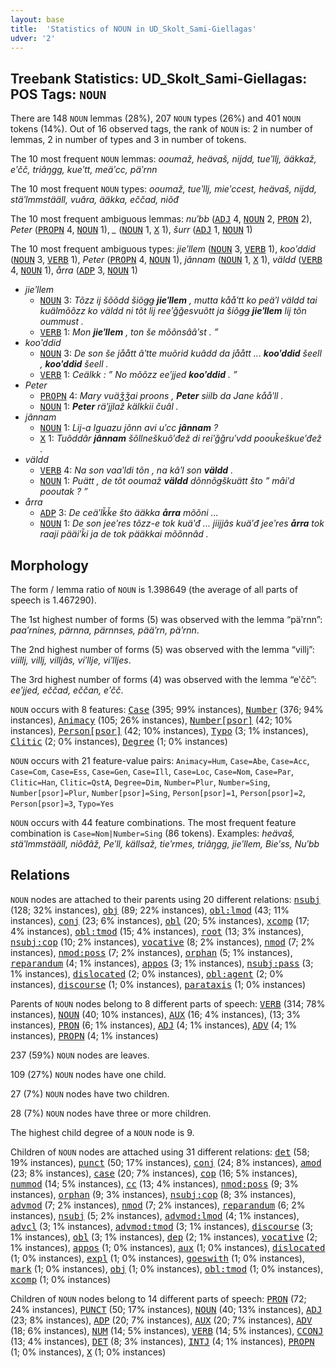 ```yaml
---
layout: base
title:  'Statistics of NOUN in UD_Skolt_Sami-Giellagas'
udver: '2'
---
```


## Treebank Statistics: UD_Skolt_Sami-Giellagas: POS Tags: `NOUN`

There are 148 `NOUN` lemmas (28%), 207 `NOUN` types (26%) and 401 `NOUN` tokens (14%).
Out of 16 observed tags, the rank of `NOUN` is: 2 in number of lemmas, 2 in number of types and 3 in number of tokens.

The 10 most frequent `NOUN` lemmas: <em>ooumaž, heävaš, nijdd, tueʹllj, ääkkaž, eʹčč, triâŋgg, kueʹtt, meäʹcc, päʹrnn</em>

The 10 most frequent `NOUN` types:  <em>ooumaž, tueʹllj, mieʹccest, heävaš, nijdd, stäʹlmmstääll, vuâra, ääkka, eččad, niõđ</em>

The 10 most frequent ambiguous lemmas: <em>nuʹbb</em> (<tt><a href="sms_giellagas-pos-ADJ.html">ADJ</a></tt> 4, <tt><a href="sms_giellagas-pos-NOUN.html">NOUN</a></tt> 2, <tt><a href="sms_giellagas-pos-PRON.html">PRON</a></tt> 2), <em>Peter</em> (<tt><a href="sms_giellagas-pos-PROPN.html">PROPN</a></tt> 4, <tt><a href="sms_giellagas-pos-NOUN.html">NOUN</a></tt> 1), <em>_</em> (<tt><a href="sms_giellagas-pos-NOUN.html">NOUN</a></tt> 1, <tt><a href="sms_giellagas-pos-X.html">X</a></tt> 1), <em>šurr</em> (<tt><a href="sms_giellagas-pos-ADJ.html">ADJ</a></tt> 1, <tt><a href="sms_giellagas-pos-NOUN.html">NOUN</a></tt> 1)

The 10 most frequent ambiguous types:  <em>jieʹllem</em> (<tt><a href="sms_giellagas-pos-NOUN.html">NOUN</a></tt> 3, <tt><a href="sms_giellagas-pos-VERB.html">VERB</a></tt> 1), <em>kooʹddid</em> (<tt><a href="sms_giellagas-pos-NOUN.html">NOUN</a></tt> 3, <tt><a href="sms_giellagas-pos-VERB.html">VERB</a></tt> 1), <em>Peter</em> (<tt><a href="sms_giellagas-pos-PROPN.html">PROPN</a></tt> 4, <tt><a href="sms_giellagas-pos-NOUN.html">NOUN</a></tt> 1), <em>jânnam</em> (<tt><a href="sms_giellagas-pos-NOUN.html">NOUN</a></tt> 1, <tt><a href="sms_giellagas-pos-X.html">X</a></tt> 1), <em>väldd</em> (<tt><a href="sms_giellagas-pos-VERB.html">VERB</a></tt> 4, <tt><a href="sms_giellagas-pos-NOUN.html">NOUN</a></tt> 1), <em>årra</em> (<tt><a href="sms_giellagas-pos-ADP.html">ADP</a></tt> 3, <tt><a href="sms_giellagas-pos-NOUN.html">NOUN</a></tt> 1)


* <em>jieʹllem</em>
  * <tt><a href="sms_giellagas-pos-NOUN.html">NOUN</a></tt> 3: <em>Tõzz ij šõõdd šiõǥǥ <b>jieʹllem</b> , mutta kååʹtt ko peäʹl väldd tai kuälmõõzz ko väldd ni tõt lij reeʹǧǧesvuõtt ja šiõǥǥ <b>jieʹllem</b> lij tõn oummust .</em>
  * <tt><a href="sms_giellagas-pos-VERB.html">VERB</a></tt> 1: <em>Mon <b>jieʹllem</b> , ton še mõõnsââʹst . ”</em>
* <em>kooʹddid</em>
  * <tt><a href="sms_giellagas-pos-NOUN.html">NOUN</a></tt> 3: <em>De son še jåått âʹtte muõrid kuâdd da jåått ... <b>kooʹddid</b> šeell , <b>kooʹddid</b> šeell .</em>
  * <tt><a href="sms_giellagas-pos-VERB.html">VERB</a></tt> 1: <em>Ceälkk : ” No mõõzz eeʹjjed <b>kooʹddid</b> . ”</em>
* <em>Peter</em>
  * <tt><a href="sms_giellagas-pos-PROPN.html">PROPN</a></tt> 4: <em>Mary vuäǯǯai proons , <b>Peter</b> siilb da Jane kååʹll .</em>
  * <tt><a href="sms_giellagas-pos-NOUN.html">NOUN</a></tt> 1: <em><b>Peter</b> räʹjjlaž kälkkii čuâl .</em>
* <em>jânnam</em>
  * <tt><a href="sms_giellagas-pos-NOUN.html">NOUN</a></tt> 1: <em>Lij-a Iguazu jõnn avi uʹcc <b>jânnam</b> ?</em>
  * <tt><a href="sms_giellagas-pos-X.html">X</a></tt> 1: <em>Tuõddâr <b>jânnam</b> šõllneškuõʹđež di reiʹǧǧruʹvdd poouǩeškueʹđež .</em>
* <em>väldd</em>
  * <tt><a href="sms_giellagas-pos-VERB.html">VERB</a></tt> 4: <em>Na son vaaʹldi tõn , na kâʹl son <b>väldd</b> .</em>
  * <tt><a href="sms_giellagas-pos-NOUN.html">NOUN</a></tt> 1: <em>Puätt , de tõt ooumaž <b>väldd</b> dõnnõǥškuätt što ” mâiʹd pooutak ? ”</em>
* <em>årra</em>
  * <tt><a href="sms_giellagas-pos-ADP.html">ADP</a></tt> 3: <em>De ceäʹlǩǩe što ääkka <b>årra</b> mõõni ...</em>
  * <tt><a href="sms_giellagas-pos-NOUN.html">NOUN</a></tt> 1: <em>De son jeeʹres tõzz-e tok kuäʹđ ... jiijjâs kuäʹđ jeeʹres <b>årra</b> tok raaji pääiʹǩi ja de tok pääkkai mõõnnâd .</em>

## Morphology

The form / lemma ratio of `NOUN` is 1.398649 (the average of all parts of speech is 1.467290).

The 1st highest number of forms (5) was observed with the lemma “päʹrnn”: <em>paaʹrnines, pärnna, pärnnses, pääʹrn, päʹrnn</em>.

The 2nd highest number of forms (5) was observed with the lemma “villj”: <em>viillj, villj, villjâs, viʹllje, viʹlljes</em>.

The 3rd highest number of forms (4) was observed with the lemma “eʹčč”: <em>eeʹjjed, eččad, eččan, eʹčč</em>.

`NOUN` occurs with 8 features: <tt><a href="sms_giellagas-feat-Case.html">Case</a></tt> (395; 99% instances), <tt><a href="sms_giellagas-feat-Number.html">Number</a></tt> (376; 94% instances), <tt><a href="sms_giellagas-feat-Animacy.html">Animacy</a></tt> (105; 26% instances), <tt><a href="sms_giellagas-feat-Number-psor.html">Number[psor]</a></tt> (42; 10% instances), <tt><a href="sms_giellagas-feat-Person-psor.html">Person[psor]</a></tt> (42; 10% instances), <tt><a href="sms_giellagas-feat-Typo.html">Typo</a></tt> (3; 1% instances), <tt><a href="sms_giellagas-feat-Clitic.html">Clitic</a></tt> (2; 0% instances), <tt><a href="sms_giellagas-feat-Degree.html">Degree</a></tt> (1; 0% instances)

`NOUN` occurs with 21 feature-value pairs: `Animacy=Hum`, `Case=Abe`, `Case=Acc`, `Case=Com`, `Case=Ess`, `Case=Gen`, `Case=Ill`, `Case=Loc`, `Case=Nom`, `Case=Par`, `Clitic=Han`, `Clitic=QstA`, `Degree=Dim`, `Number=Plur`, `Number=Sing`, `Number[psor]=Plur`, `Number[psor]=Sing`, `Person[psor]=1`, `Person[psor]=2`, `Person[psor]=3`, `Typo=Yes`

`NOUN` occurs with 44 feature combinations.
The most frequent feature combination is `Case=Nom|Number=Sing` (86 tokens).
Examples: <em>heävaš, stäʹlmmstääll, niõđâž, Peʹll, källsaž, tieʹrmes, triâŋgg, jieʹllem, Bieʹss, Nuʹbb</em>


## Relations

`NOUN` nodes are attached to their parents using 20 different relations: <tt><a href="sms_giellagas-dep-nsubj.html">nsubj</a></tt> (128; 32% instances), <tt><a href="sms_giellagas-dep-obj.html">obj</a></tt> (89; 22% instances), <tt><a href="sms_giellagas-dep-obl-lmod.html">obl:lmod</a></tt> (43; 11% instances), <tt><a href="sms_giellagas-dep-conj.html">conj</a></tt> (23; 6% instances), <tt><a href="sms_giellagas-dep-obl.html">obl</a></tt> (20; 5% instances), <tt><a href="sms_giellagas-dep-xcomp.html">xcomp</a></tt> (17; 4% instances), <tt><a href="sms_giellagas-dep-obl-tmod.html">obl:tmod</a></tt> (15; 4% instances), <tt><a href="sms_giellagas-dep-root.html">root</a></tt> (13; 3% instances), <tt><a href="sms_giellagas-dep-nsubj-cop.html">nsubj:cop</a></tt> (10; 2% instances), <tt><a href="sms_giellagas-dep-vocative.html">vocative</a></tt> (8; 2% instances), <tt><a href="sms_giellagas-dep-nmod.html">nmod</a></tt> (7; 2% instances), <tt><a href="sms_giellagas-dep-nmod-poss.html">nmod:poss</a></tt> (7; 2% instances), <tt><a href="sms_giellagas-dep-orphan.html">orphan</a></tt> (5; 1% instances), <tt><a href="sms_giellagas-dep-reparandum.html">reparandum</a></tt> (4; 1% instances), <tt><a href="sms_giellagas-dep-appos.html">appos</a></tt> (3; 1% instances), <tt><a href="sms_giellagas-dep-nsubj-pass.html">nsubj:pass</a></tt> (3; 1% instances), <tt><a href="sms_giellagas-dep-dislocated.html">dislocated</a></tt> (2; 0% instances), <tt><a href="sms_giellagas-dep-obl-agent.html">obl:agent</a></tt> (2; 0% instances), <tt><a href="sms_giellagas-dep-discourse.html">discourse</a></tt> (1; 0% instances), <tt><a href="sms_giellagas-dep-parataxis.html">parataxis</a></tt> (1; 0% instances)

Parents of `NOUN` nodes belong to 8 different parts of speech: <tt><a href="sms_giellagas-pos-VERB.html">VERB</a></tt> (314; 78% instances), <tt><a href="sms_giellagas-pos-NOUN.html">NOUN</a></tt> (40; 10% instances), <tt><a href="sms_giellagas-pos-AUX.html">AUX</a></tt> (16; 4% instances),  (13; 3% instances), <tt><a href="sms_giellagas-pos-PRON.html">PRON</a></tt> (6; 1% instances), <tt><a href="sms_giellagas-pos-ADJ.html">ADJ</a></tt> (4; 1% instances), <tt><a href="sms_giellagas-pos-ADV.html">ADV</a></tt> (4; 1% instances), <tt><a href="sms_giellagas-pos-PROPN.html">PROPN</a></tt> (4; 1% instances)

237 (59%) `NOUN` nodes are leaves.

109 (27%) `NOUN` nodes have one child.

27 (7%) `NOUN` nodes have two children.

28 (7%) `NOUN` nodes have three or more children.

The highest child degree of a `NOUN` node is 9.

Children of `NOUN` nodes are attached using 31 different relations: <tt><a href="sms_giellagas-dep-det.html">det</a></tt> (58; 19% instances), <tt><a href="sms_giellagas-dep-punct.html">punct</a></tt> (50; 17% instances), <tt><a href="sms_giellagas-dep-conj.html">conj</a></tt> (24; 8% instances), <tt><a href="sms_giellagas-dep-amod.html">amod</a></tt> (23; 8% instances), <tt><a href="sms_giellagas-dep-case.html">case</a></tt> (20; 7% instances), <tt><a href="sms_giellagas-dep-cop.html">cop</a></tt> (16; 5% instances), <tt><a href="sms_giellagas-dep-nummod.html">nummod</a></tt> (14; 5% instances), <tt><a href="sms_giellagas-dep-cc.html">cc</a></tt> (13; 4% instances), <tt><a href="sms_giellagas-dep-nmod-poss.html">nmod:poss</a></tt> (9; 3% instances), <tt><a href="sms_giellagas-dep-orphan.html">orphan</a></tt> (9; 3% instances), <tt><a href="sms_giellagas-dep-nsubj-cop.html">nsubj:cop</a></tt> (8; 3% instances), <tt><a href="sms_giellagas-dep-advmod.html">advmod</a></tt> (7; 2% instances), <tt><a href="sms_giellagas-dep-nmod.html">nmod</a></tt> (7; 2% instances), <tt><a href="sms_giellagas-dep-reparandum.html">reparandum</a></tt> (6; 2% instances), <tt><a href="sms_giellagas-dep-nsubj.html">nsubj</a></tt> (5; 2% instances), <tt><a href="sms_giellagas-dep-advmod-lmod.html">advmod:lmod</a></tt> (4; 1% instances), <tt><a href="sms_giellagas-dep-advcl.html">advcl</a></tt> (3; 1% instances), <tt><a href="sms_giellagas-dep-advmod-tmod.html">advmod:tmod</a></tt> (3; 1% instances), <tt><a href="sms_giellagas-dep-discourse.html">discourse</a></tt> (3; 1% instances), <tt><a href="sms_giellagas-dep-obl.html">obl</a></tt> (3; 1% instances), <tt><a href="sms_giellagas-dep-dep.html">dep</a></tt> (2; 1% instances), <tt><a href="sms_giellagas-dep-vocative.html">vocative</a></tt> (2; 1% instances), <tt><a href="sms_giellagas-dep-appos.html">appos</a></tt> (1; 0% instances), <tt><a href="sms_giellagas-dep-aux.html">aux</a></tt> (1; 0% instances), <tt><a href="sms_giellagas-dep-dislocated.html">dislocated</a></tt> (1; 0% instances), <tt><a href="sms_giellagas-dep-expl.html">expl</a></tt> (1; 0% instances), <tt><a href="sms_giellagas-dep-goeswith.html">goeswith</a></tt> (1; 0% instances), <tt><a href="sms_giellagas-dep-mark.html">mark</a></tt> (1; 0% instances), <tt><a href="sms_giellagas-dep-obj.html">obj</a></tt> (1; 0% instances), <tt><a href="sms_giellagas-dep-obl-tmod.html">obl:tmod</a></tt> (1; 0% instances), <tt><a href="sms_giellagas-dep-xcomp.html">xcomp</a></tt> (1; 0% instances)

Children of `NOUN` nodes belong to 14 different parts of speech: <tt><a href="sms_giellagas-pos-PRON.html">PRON</a></tt> (72; 24% instances), <tt><a href="sms_giellagas-pos-PUNCT.html">PUNCT</a></tt> (50; 17% instances), <tt><a href="sms_giellagas-pos-NOUN.html">NOUN</a></tt> (40; 13% instances), <tt><a href="sms_giellagas-pos-ADJ.html">ADJ</a></tt> (23; 8% instances), <tt><a href="sms_giellagas-pos-ADP.html">ADP</a></tt> (20; 7% instances), <tt><a href="sms_giellagas-pos-AUX.html">AUX</a></tt> (20; 7% instances), <tt><a href="sms_giellagas-pos-ADV.html">ADV</a></tt> (18; 6% instances), <tt><a href="sms_giellagas-pos-NUM.html">NUM</a></tt> (14; 5% instances), <tt><a href="sms_giellagas-pos-VERB.html">VERB</a></tt> (14; 5% instances), <tt><a href="sms_giellagas-pos-CCONJ.html">CCONJ</a></tt> (13; 4% instances), <tt><a href="sms_giellagas-pos-DET.html">DET</a></tt> (8; 3% instances), <tt><a href="sms_giellagas-pos-INTJ.html">INTJ</a></tt> (4; 1% instances), <tt><a href="sms_giellagas-pos-PROPN.html">PROPN</a></tt> (1; 0% instances), <tt><a href="sms_giellagas-pos-X.html">X</a></tt> (1; 0% instances)

